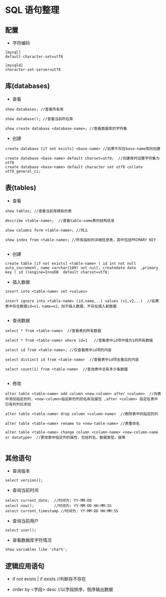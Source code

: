 # SQL 语句整理

## 配置

* 字符编码

```
[mysql]
default-character-set=utf8

[mysqld]
character-set-server=utf8
```

## 库(databases)

* 查看

```
show databases; //查看所有库

show database(); //查看当前所在库

show create database <database-name>; //查看数据库的字符集
```

* 创建

```
create database [if not exists] <base-name> //如果不存在base-name库则创建

create database <base-name> default charset=utf8;  //创建库时设置字符集为utf8
create database <base-name> default character set utf8 collate utf8_general_ci;

```

## 表(tables)

* 查看

```
show tables; //查看当前库拥有的表

describe <table-name>;  //查看table-name表的结构信息

show columns form <table-name>; //同上

show index from <table-name>; //所有指标的详细信息表，其中包括PRIMARY KEY


```

* 创建

```
create table [if not exists] <table-name> ( id int not null auto_increment, name varchar(100) not null, createdate date  ,primary key ( id ))engine=InnoDB  default charset=utf8;

```

* 插入数据

```
insert into <table-name> set <values>

insert ignore into <table-name> (id,name,..) values (v1,v2,..)  //如果表中存在数据id=v1，name=v2，则不插入数据，不存在插入新数据


```

* 查询数据

```
select * from <table-name>  //查看表的所有数据

select * from <table-name> where id=1   //查看表中id项中值为1的所有数据

select id from <table-name>; //仅查看表中id项的内容

select distinct id from <table-name>  //查看表中id项去重后的内容

select count(1) from <table-name>  //查询表中总有多少条数据


```

* 修改

```
alter table <table-name> add column <new-column> after <column>  //向表中添加指定的列，<new-column>指定新的列的名称及属性 ,after <column> 指定在表中已有的列后添加

alter table <table-name> drop column <column-name>  //删除表中的指定的列

alter table <table-name> rename to <new-table-name> //表重命名

alter table <table-name> change column <column-name> <new-column-name or datatype>  //更改表中指定列的属性，包括列名，数据类型，值等


```







## 其他语句

* 查询版本

```
select version();

```

* 查询当前时间

```
select current_date;  //时间为: YY-MM-DD
select now();         //时间为: YY-MM-DD HH:MM:SS
select current_timestamp //时间为: YY-MM-DD HH:MM:SS

```

* 查询当前用户

```
select user();

```

* 查看数据库字符情况

```
show variables like 'char%';

```







## 逻辑应用语句

* if not exists | if exists  //判断存不存在

* order by <字段> desc  //以字段排序，倒序输出数据

